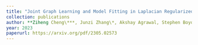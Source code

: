 ```yaml
---
title: "Joint Graph Learning and Model Fitting in Laplacian Regularized Stratified Models"
collection: publications
author: **Ziheng Cheng\***, Junzi Zhang\*, Akshay Agrawal, Stephen Boyd.
year: 2023
paperurl: https://arxiv.org/pdf/2305.02573
---
```

